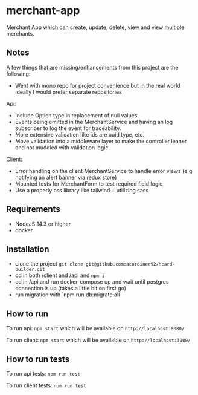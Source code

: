 # merchant-app

Merchant App which can create, update, delete, view and view multiple merchants.

## Notes

A few things that are missing/enhancements from this project are the following:

- Went with mono repo for project convenience but in the real world ideally I would prefer separate repositories

Api:

- Include Option type in replacement of null values.
- Events being emitted in the MerchantService and having an log subscriber to log the event for traceability.
- More extensive validation like ids are uuid type, etc.
- Move validation into a middleware layer to make the controller leaner and not muddled with validation logic.

Client:

- Error handling on the client MerchantService to handle error views (e.g notifying an alert banner via redux store)
- Mounted tests for MerchantForm to test required field logic
- Use a properly css library like tailwind + utilizing sass

## Requirements

- NodeJS 14.3 or higher
- docker

## Installation

- clone the project `git clone git@github.com:acordiner92/hcard-builder.git`
- cd in both /client and /api and `npm i`
- cd in /api and run docker-compose up and wait until postgres connection is up (takes a little bit on first go)
- run migration with `npm run db:migrate:all

## How to run

To run api:
`npm start`
which will be available on `http://localhost:8080/`

To run client:
`npm start`
which will be available on `http://localhost:3000/`

## How to run tests

To run api tests:
`npm run test`

To run client tests:
`npm run test`
